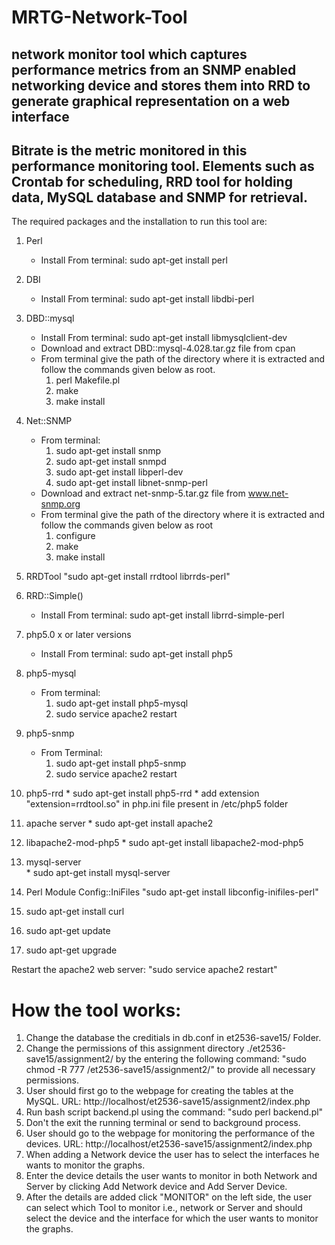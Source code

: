 # MRTG-Network-Tool
network monitor tool which captures performance metrics from an SNMP enabled networking device and stores them into RRD to generate graphical representation on a web interface
---
Bitrate is the metric monitored in this performance monitoring tool. Elements such as Crontab for scheduling, RRD tool for holding data, MySQL database and SNMP for retrieval.
---
The required packages and the installation to run this tool are:
1. Perl
	* Install From terminal: sudo apt-get install perl
2. DBI 
	* Install From terminal: sudo apt-get install libdbi-perl
3. DBD::mysql
	* Install From terminal: sudo apt-get install libmysqlclient-dev
	* Download and extract DBD::mysql-4.028.tar.gz file from cpan
	* From terminal give the path of the directory where it is extracted and follow the commands given below as root.
		1. perl Makefile.pl
		2. make
		3. make install
4. Net::SNMP
	* From terminal:
		1. sudo apt-get install snmp
		2. sudo apt-get install snmpd
		3. sudo apt-get install libperl-dev
		4. sudo apt-get install libnet-snmp-perl
	* Download and extract net-snmp-5.tar.gz file from www.net-snmp.org
	* From terminal give the path of the directory where it is extracted and follow the commands given below as root
		1. configure
		2. make
		3. make install
5. RRDTool "sudo apt-get install rrdtool librrds-perl"
6. RRD::Simple()
	* Install From terminal: sudo apt-get install librrd-simple-perl
7. php5.0 x or later versions
	* Install From terminal: sudo apt-get install php5


8. php5-mysql
	* From terminal:
		1. sudo apt-get install php5-mysql
		2. sudo service apache2 restart
9. php5-snmp
	* From Terminal:
		1. sudo apt-get install php5-snmp 
		2. sudo service apache2 restart
10. php5-rrd
		* sudo apt-get install php5-rrd
		* add extension "extension=rrdtool.so" in php.ini file present in /etc/php5 folder
11. apache server
		* sudo apt-get install apache2
12. libapache2-mod-php5
		* sudo apt-get install libapache2-mod-php5
13. mysql-server  
		* sudo apt-get install mysql-server

14. Perl Module Config::IniFiles "sudo apt-get install libconfig-inifiles-perl"
15. sudo apt-get install curl
16. sudo apt-get update
17. sudo apt-get upgrade

Restart the apache2 web server: "sudo service apache2 restart"

# How the tool works:

1. Change the database the creditials in db.conf in et2536-save15/ Folder.
2. Change the permissions of this assignment directory ./et2536-save15/assignment2/ by the entering the following command:
	"sudo chmod -R 777 /et2536-save15/assignment2/" to provide all necessary permissions.
3. User should first go to the webpage for creating the tables at the MySQL.
  	URL: http://localhost/et2536-save15/assignment2/index.php
3. Run bash script backend.pl using the command:
	"sudo perl backend.pl" 
4. Don't the exit the running terminal or send to background process.
5. User should go to the webpage for monitoring the performance of the devices.
  	URL: http://localhost/et2536-save15/assignment2/index.php
6. When adding a Network device the user has to select the interfaces he wants to monitor the graphs.
7. Enter the device details the user wants to monitor in both Network and Server by clicking Add Network device and Add Server Device. 
8. After the details are added click "MONITOR" on the left side, the user can select which Tool to monitor i.e., network or Server and should select the device and the interface for which the user wants to monitor the graphs. 
 




		


		

